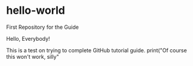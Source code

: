 # hello-world
First Repository for the Guide

Hello, Everybody!

This is a test on trying to complete GitHub tutorial guide.
print("Of course this won't work, silly"
